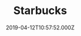 ---
date: 2019-04-12T10:57:52.000Z
title: Starbucks
latitude: 52.598642
longitude: -0.42193
category: checkin
---